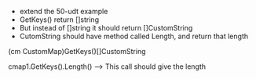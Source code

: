 - extend the 50-udt example
- GetKeys() return []string
- But instead of []string it should return []CustomString
- CutomString should have method called Length, and return that length

(cm CustomMap)GetKeys()[]CustomString

cmap1.GetKeys().Length() --> This call should give the length